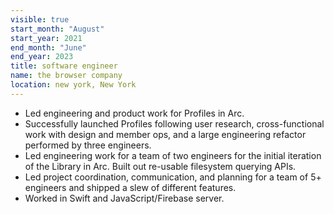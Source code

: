 ```yaml
---
visible: true
start_month: "August"
start_year: 2021
end_month: "June"
end_year: 2023
title: software engineer
name: the browser company
location: new york, New York
---
```

- Led engineering and product work for Profiles in Arc.
- Successfully launched Profiles following user research, cross-functional work with design and member ops, and a large engineering refactor performed by three engineers.
- Led engineering work for a team of two engineers for the initial iteration of the Library in Arc. Built out re-usable filesystem querying APIs.
- Led project coordination, communication, and planning for a team of 5+ engineers and shipped a slew of different features. 
- Worked in Swift and JavaScript/Firebase server.